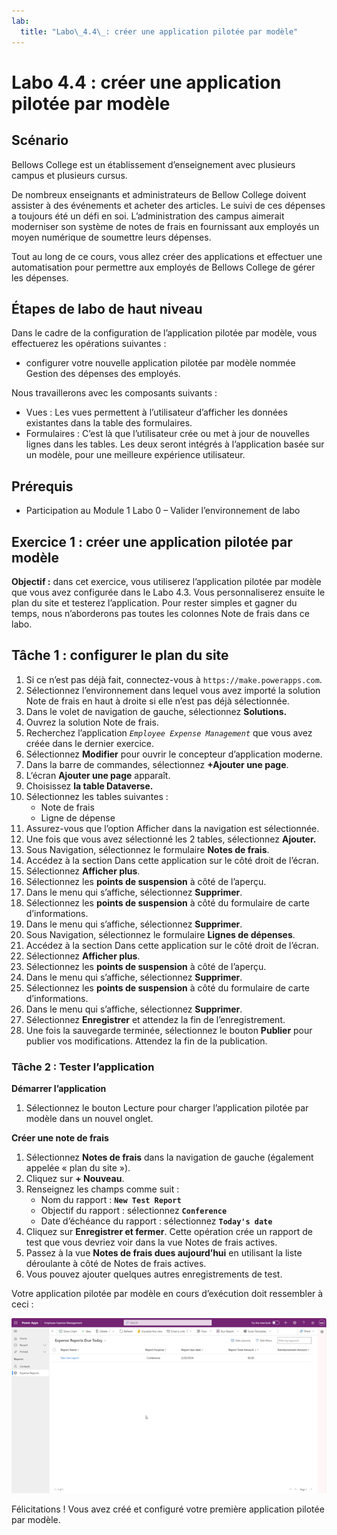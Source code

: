 ```yaml
---
lab:
  title: "Labo\_4.4\_: créer une application pilotée par modèle"
---
```


# Labo 4.4 : créer une application pilotée par modèle

## Scénario
Bellows College est un établissement d’enseignement avec plusieurs campus et plusieurs cursus.

De nombreux enseignants et administrateurs de Bellow College doivent assister à des événements et acheter des articles. Le suivi de ces dépenses a toujours été un défi en soi.
L’administration des campus aimerait moderniser son système de notes de frais en fournissant aux employés un moyen numérique de soumettre leurs dépenses.

Tout au long de ce cours, vous allez créer des applications et effectuer une automatisation pour permettre aux employés de Bellows College de gérer les dépenses.

## Étapes de labo de haut niveau
Dans le cadre de la configuration de l’application pilotée par modèle, vous effectuerez les opérations suivantes :
- configurer votre nouvelle application pilotée par modèle nommée Gestion des dépenses des employés.

Nous travaillerons avec les composants suivants :
- Vues : Les vues permettent à l’utilisateur d’afficher les données existantes dans la table des formulaires.
- Formulaires : C’est là que l’utilisateur crée ou met à jour de nouvelles lignes dans les tables.
Les deux seront intégrés à l’application basée sur un modèle, pour une meilleure expérience utilisateur.

## Prérequis
- Participation au Module 1 Labo 0 – Valider l’environnement de labo

## Exercice 1 : créer une application pilotée par modèle
**Objectif :** dans cet exercice, vous utiliserez l’application pilotée par modèle que vous avez configurée dans le Labo 4.3. Vous personnaliserez ensuite le plan du site et testerez l’application.
Pour rester simples et gagner du temps, nous n’aborderons pas toutes les colonnes Note de frais dans ce labo.

## Tâche 1 : configurer le plan du site
1. Si ce n’est pas déjà fait, connectez-vous à `https://make.powerapps.com`.
2. Sélectionnez l’environnement dans lequel vous avez importé la solution Note de frais en haut à droite si elle n’est pas déjà sélectionnée.
3. Dans le volet de navigation de gauche, sélectionnez **Solutions.**
4. Ouvrez la solution Note de frais.
5. Recherchez l’application *`Employee Expense Management`* que vous avez créée dans le dernier exercice.
6. Sélectionnez **Modifier** pour ouvrir le concepteur d’application moderne.
7. Dans la barre de commandes, sélectionnez **+Ajouter une page**.
8. L‘écran **Ajouter une page** apparaît.
9. Choisissez **la table Dataverse.**
10. Sélectionnez les tables suivantes :
    - Note de frais
    - Ligne de dépense
11. Assurez-vous que l’option Afficher dans la navigation est sélectionnée.
12. Une fois que vous avez sélectionné les 2 tables, sélectionnez **Ajouter.**
13. Sous Navigation, sélectionnez le formulaire **Notes de frais**.
14. Accédez à la section Dans cette application sur le côté droit de l’écran.
15. Sélectionnez **Afficher plus**.
16. Sélectionnez les **points de suspension** à côté de l’aperçu.
17. Dans le menu qui s’affiche, sélectionnez **Supprimer**.
18. Sélectionnez les **points de suspension** à côté du formulaire de carte d’informations.
19. Dans le menu qui s’affiche, sélectionnez **Supprimer**.
20. Sous Navigation, sélectionnez le formulaire **Lignes de dépenses**.
21. Accédez à la section Dans cette application sur le côté droit de l’écran.
22. Sélectionnez **Afficher plus**.
23. Sélectionnez les **points de suspension** à côté de l’aperçu.
24. Dans le menu qui s’affiche, sélectionnez **Supprimer**.
25. Sélectionnez les **points de suspension** à côté du formulaire de carte d’informations.
26. Dans le menu qui s’affiche, sélectionnez **Supprimer**.
27. Sélectionnez **Enregistrer** et attendez la fin de l’enregistrement.
28. Une fois la sauvegarde terminée, sélectionnez le bouton **Publier** pour publier vos modifications. Attendez la fin de la publication.

### Tâche 2 : Tester l’application
**Démarrer l’application**
1. Sélectionnez le bouton Lecture pour charger l’application pilotée par modèle dans un nouvel onglet.

**Créer une note de frais**
1. Sélectionnez **Notes de frais** dans la navigation de gauche (également appelée « plan du site »).
2. Cliquez sur **+ Nouveau**.
3. Renseignez les champs comme suit :
    - Nom du rapport : **`New Test Report`**
    - Objectif du rapport : sélectionnez **`Conference`**
    - Date d’échéance du rapport : sélectionnez **`Today's date`**
4. Cliquez sur **Enregistrer et fermer**. Cette opération crée un rapport de test que vous devriez voir dans la vue Notes de frais actives.
5. Passez à la vue **Notes de frais dues aujourd’hui** en utilisant la liste déroulante à côté de Notes de frais actives.
6. Vous pouvez ajouter quelques autres enregistrements de test.

Votre application pilotée par modèle en cours d’exécution doit ressembler à ceci :

![une capture d’écran d’une application pilotée par modèle](./Media/Model_driven_apps.png)

Félicitations ! Vous avez créé et configuré votre première application pilotée par modèle.
